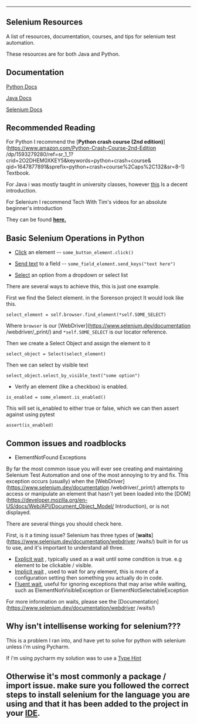 ------------------------------------------------------------------------------------------
## Selenium Resources

A list of resources, documentation, courses, and tips for selenium test automation.

These resources are for both Java and Python.

## Documentation

[Python Docs](https://www.python.org/doc/)

[Java Docs](https://docs.oracle.com/en/java/)

[Selenium Docs](https://www.selenium.dev/documentation/)


## Recommended Reading 

For Python I recommend the [**Python crash course (2nd edition)**](https://www.amazon.com/Python-Crash-Course-2nd-Edition
/dp/1593279280/ref=sr_1_1?crid=2O2DHEM0XKEY5&keywords=python+crash+course&
qid=1647877891&sprefix=python+crash+course%2Caps%2C132&sr=8-1) Textbook.

For Java i was mostly taught in university classes, however [this](https://www.w3schools.com/java/java_intro.asp)
 Is a decent introduction.

For Selenium I recommend Tech With Tim's videos for an absolute beginner's introduction

They can be found [**here.**](https://www.youtube.com/playlist?list=PLzMcBGfZo4-n40rB1XaJ0ak1bemvlqumQ)

## Basic Selenium Operations in Python

- [Click](https://www.selenium.dev/documentation/webdriver/elements/interactions/#click) an 
  element -- `some_button_element.click()`

- [Send text](https://www.selenium.dev/documentation/webdriver/elements/interactions/#send-keys) to a 
  field -- `some_field_element.send_keys("text here")`

- [Select](https://www.selenium.dev/documentation/webdriver/elements/select_lists/) an option from a dropdown or select list

There are several ways to achieve this, this is just one example.

First we find the Select element. in the Sorenson project It would look like this.

`select_element = self.browser.find_element(*self.SOME_SELECT)`

Where `browser` is our [WebDriver](https://www.selenium.dev/documentation
/webdriver/_print/) and `*self.SOME_SELECT` is our locator reference.

Then we create a Select Object and assign the element to it

`select_object = Select(select_element)`

Then we can select by visible text

`select_object.select_by_visible_text("some option")`

- Verify an element (like a checkbox) is enabled.

`is_enabled = some_element.is_enabled()`

This will set is_enabled to either true or false, which we can then assert against using pytest

`assert(is_enabled)`


## Common issues and roadblocks

- ElementNotFound Exceptions

By far the most common issue you will ever see creating and maintaining Selenium Test Automation and one of the most
annoying to try and fix. This exception occurs (usually) when the [WebDriver](https://www.selenium.dev/documentation
/webdriver/_print/) attempts to access or manipulate an element that hasn't yet been loaded into the
[DOM](https://developer.mozilla.org/en-US/docs/Web/API/Document_Object_Model/
Introduction), or is not displayed.

There are several things you should check here.

First, is it a timing issue? Selenium has three types of [**waits**](https://www.selenium.dev/documentation/webdriver
/waits/) built in for us to use, and it's important to understand
all three.

+ [Explicit wait](https://www.selenium.dev/documentation/webdriver/waits/#explicit-wait)
  , typically used as a wait until some condition is true. e.g element to be clickable / visible.
+ [Implicit wait](https://www.selenium.dev/documentation/webdriver/waits/#implicit-wait)
  , used to wait for any element, this is more of a configuration setting then something you
 actually do in code.
+ [Fluent wait](https://www.selenium.dev/documentation/webdriver/waits/#fluentwait), useful for ignoring
   exceptions that may arise while waiting, such as ElementNotVisibleException or 
  ElementNotSelectableException

For more information on waits, please see the [Documentation](https://www.selenium.dev/documentation/webdriver
/waits/)

## Why isn't intellisense working for selenium???

This is a problem I ran into, and have yet to solve for python with selenium unless i'm using Pycharm.

If i'm using pycharm my solution was to use a [Type Hint](https://www.jetbrains.com/help/pycharm/type-hinting-in-product.html)

Otherwise it's most commonly a package / import issue. make sure you followed the correct steps to install selenium for
the language you are using and that it has been added to the project in your [IDE](https://www.codecademy.com/article/what-is-an-ide).
------------------------------------------------------------------------------------------






